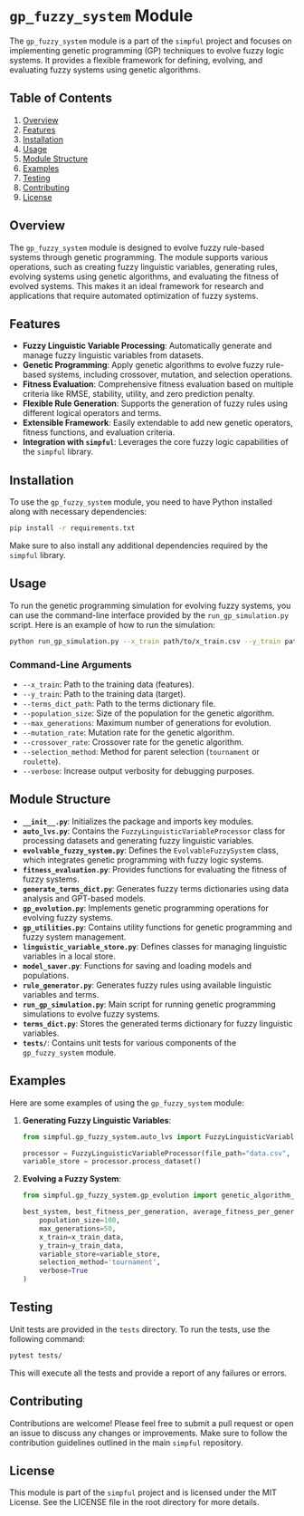 # `gp_fuzzy_system` Module

The `gp_fuzzy_system` module is a part of the `simpful` project and focuses on implementing genetic programming (GP) techniques to evolve fuzzy logic systems. It provides a flexible framework for defining, evolving, and evaluating fuzzy systems using genetic algorithms.

## Table of Contents

1. [Overview](#overview)
2. [Features](#features)
3. [Installation](#installation)
4. [Usage](#usage)
5. [Module Structure](#module-structure)
6. [Examples](#examples)
7. [Testing](#testing)
8. [Contributing](#contributing)
9. [License](#license)

## Overview

The `gp_fuzzy_system` module is designed to evolve fuzzy rule-based systems through genetic programming. The module supports various operations, such as creating fuzzy linguistic variables, generating rules, evolving systems using genetic algorithms, and evaluating the fitness of evolved systems. This makes it an ideal framework for research and applications that require automated optimization of fuzzy systems.

## Features

- **Fuzzy Linguistic Variable Processing**: Automatically generate and manage fuzzy linguistic variables from datasets.
- **Genetic Programming**: Apply genetic algorithms to evolve fuzzy rule-based systems, including crossover, mutation, and selection operations.
- **Fitness Evaluation**: Comprehensive fitness evaluation based on multiple criteria like RMSE, stability, utility, and zero prediction penalty.
- **Flexible Rule Generation**: Supports the generation of fuzzy rules using different logical operators and terms.
- **Extensible Framework**: Easily extendable to add new genetic operators, fitness functions, and evaluation criteria.
- **Integration with `simpful`**: Leverages the core fuzzy logic capabilities of the `simpful` library.

## Installation

To use the `gp_fuzzy_system` module, you need to have Python installed along with necessary dependencies:

```bash
pip install -r requirements.txt
```

Make sure to also install any additional dependencies required by the `simpful` library.

## Usage

To run the genetic programming simulation for evolving fuzzy systems, you can use the command-line interface provided by the `run_gp_simulation.py` script. Here is an example of how to run the simulation:

```bash
python run_gp_simulation.py --x_train path/to/x_train.csv --y_train path/to/y_train.csv --terms_dict_path path/to/terms_dict.py --population_size 100 --max_generations 50 --mutation_rate 0.01 --crossover_rate 0.8 --selection_method 'tournament' --verbose
```

### Command-Line Arguments

- `--x_train`: Path to the training data (features).
- `--y_train`: Path to the training data (target).
- `--terms_dict_path`: Path to the terms dictionary file.
- `--population_size`: Size of the population for the genetic algorithm.
- `--max_generations`: Maximum number of generations for evolution.
- `--mutation_rate`: Mutation rate for the genetic algorithm.
- `--crossover_rate`: Crossover rate for the genetic algorithm.
- `--selection_method`: Method for parent selection (`tournament` or `roulette`).
- `--verbose`: Increase output verbosity for debugging purposes.

## Module Structure

- **`__init__.py`**: Initializes the package and imports key modules.
- **`auto_lvs.py`**: Contains the `FuzzyLinguisticVariableProcessor` class for processing datasets and generating fuzzy linguistic variables.
- **`evolvable_fuzzy_system.py`**: Defines the `EvolvableFuzzySystem` class, which integrates genetic programming with fuzzy logic systems.
- **`fitness_evaluation.py`**: Provides functions for evaluating the fitness of fuzzy systems.
- **`generate_terms_dict.py`**: Generates fuzzy terms dictionaries using data analysis and GPT-based models.
- **`gp_evolution.py`**: Implements genetic programming operations for evolving fuzzy systems.
- **`gp_utilities.py`**: Contains utility functions for genetic programming and fuzzy system management.
- **`linguistic_variable_store.py`**: Defines classes for managing linguistic variables in a local store.
- **`model_saver.py`**: Functions for saving and loading models and populations.
- **`rule_generator.py`**: Generates fuzzy rules using available linguistic variables and terms.
- **`run_gp_simulation.py`**: Main script for running genetic programming simulations to evolve fuzzy systems.
- **`terms_dict.py`**: Stores the generated terms dictionary for fuzzy linguistic variables.
- **`tests/`**: Contains unit tests for various components of the `gp_fuzzy_system` module.

## Examples

Here are some examples of using the `gp_fuzzy_system` module:

1. **Generating Fuzzy Linguistic Variables**:
   ```python
   from simpful.gp_fuzzy_system.auto_lvs import FuzzyLinguisticVariableProcessor

   processor = FuzzyLinguisticVariableProcessor(file_path="data.csv", terms_dict_path="terms_dict.py", verbose=True)
   variable_store = processor.process_dataset()
   ```

2. **Evolving a Fuzzy System**:
   ```python
   from simpful.gp_fuzzy_system.gp_evolution import genetic_algorithm_loop

   best_system, best_fitness_per_generation, average_fitness_per_generation = genetic_algorithm_loop(
       population_size=100,
       max_generations=50,
       x_train=x_train_data,
       y_train=y_train_data,
       variable_store=variable_store,
       selection_method='tournament',
       verbose=True
   )
   ```

## Testing

Unit tests are provided in the `tests` directory. To run the tests, use the following command:

```bash
pytest tests/
```

This will execute all the tests and provide a report of any failures or errors.

## Contributing

Contributions are welcome! Please feel free to submit a pull request or open an issue to discuss any changes or improvements. Make sure to follow the contribution guidelines outlined in the main `simpful` repository.

## License

This module is part of the `simpful` project and is licensed under the MIT License. See the LICENSE file in the root directory for more details.